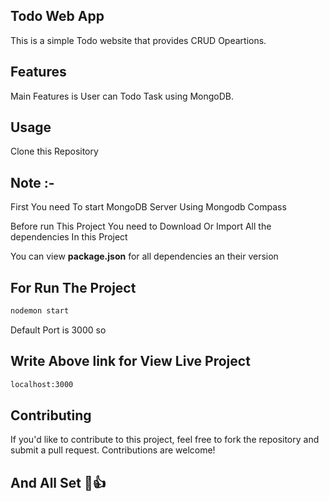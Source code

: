 ## Todo Web App

This is a simple Todo website that provides CRUD Opeartions.

## Features

Main Features is User can Todo Task using MongoDB.

## Usage 

Clone this Repository 

## Note :-

First You need To start MongoDB Server Using Mongodb Compass

 Before run This Project You need to Download Or Import All the dependencies In this Project 

 You can view **package.json** for all dependencies an their version

## For Run The Project

 ```bash
nodemon start
```

Default Port is 3000 so

## Write Above link for View Live Project

```bash
localhost:3000
```
## Contributing

If you'd like to contribute to this project, feel free to fork the repository and submit a pull request. Contributions are welcome!

## And All Set 👋👍